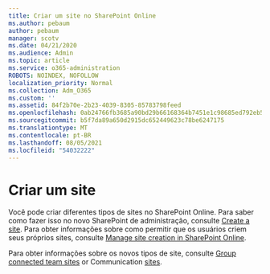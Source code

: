 ```yaml
---
title: Criar um site no SharePoint Online
ms.author: pebaum
author: pebaum
manager: scotv
ms.date: 04/21/2020
ms.audience: Admin
ms.topic: article
ms.service: o365-administration
ROBOTS: NOINDEX, NOFOLLOW
localization_priority: Normal
ms.collection: Adm_O365
ms.custom: ''
ms.assetid: 84f2b70e-2b23-4039-8305-85783798feed
ms.openlocfilehash: 0ab24766fb3685a90bd29b66168364b7451e1c98685ed792eb595bec9cb1b0ac
ms.sourcegitcommit: b5f7da89a650d2915dc652449623c78be6247175
ms.translationtype: MT
ms.contentlocale: pt-BR
ms.lasthandoff: 08/05/2021
ms.locfileid: "54032222"
---
```

# <a name="create-a-site"></a>Criar um site

Você pode criar diferentes tipos de sites no SharePoint Online. Para saber como fazer isso no novo SharePoint de administração, consulte [Create a site](https://go.microsoft.com/fwlink/?linkid=866295). Para obter informações sobre como permitir que os usuários criem seus próprios sites, consulte [Manage site creation in SharePoint Online](https://go.microsoft.com/fwlink/?linkid=866296).
 
Para obter informações sobre os novos tipos de site, consulte [Group connected team sites](https://go.microsoft.com/fwlink/?linkid=866292) or Communication [sites](https://go.microsoft.com/fwlink/?linkid=866294).
    


